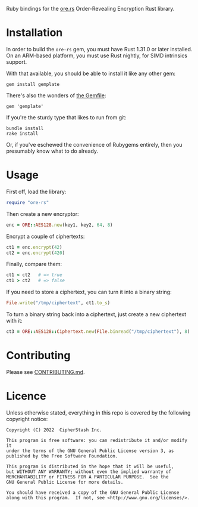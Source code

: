 Ruby bindings for the [ore.rs](https://github.com/cipherstash/ore.rs) Order-Revealing Encryption Rust library.


# Installation

In order to build the `ore-rs` gem, you must have Rust 1.31.0 or later installed.
On an ARM-based platform, you must use Rust nightly, for SIMD intrinsics support.

With that available, you should be able to install it like any other gem:

    gem install gemplate

There's also the wonders of [the Gemfile](http://bundler.io):

    gem 'gemplate'

If you're the sturdy type that likes to run from git:

    bundle install
    rake install

Or, if you've eschewed the convenience of Rubygems entirely, then you
presumably know what to do already.


# Usage

First off, load the library:

```ruby
require "ore-rs"
```

Then create a new encryptor:

```ruby
enc = ORE::AES128.new(key1, key2, 64, 8)
```

Encrypt a couple of ciphertexts:

```ruby
ct1 = enc.encrypt(42)
ct2 = enc.encrypt(420)
```

Finally, compare them:

```ruby
ct1 < ct2   # => true
ct1 > ct2   # => false
```

If you need to store a ciphertext, you can turn it into a binary string:

```ruby
File.write("/tmp/ciphertext", ct1.to_s)
```

To turn a binary string back into a ciphertext, just create a new ciphertext with it:

```ruby
ct3 = ORE::AES128::Ciphertext.new(File.binread("/tmp/ciphertext"), 8)
```


# Contributing

Please see [CONTRIBUTING.md](CONTRIBUTING.md).


# Licence

Unless otherwise stated, everything in this repo is covered by the following
copyright notice:

    Copyright (C) 2022  CipherStash Inc.

    This program is free software: you can redistribute it and/or modify it
    under the terms of the GNU General Public License version 3, as
    published by the Free Software Foundation.

    This program is distributed in the hope that it will be useful,
    but WITHOUT ANY WARRANTY; without even the implied warranty of
    MERCHANTABILITY or FITNESS FOR A PARTICULAR PURPOSE.  See the
    GNU General Public License for more details.

    You should have received a copy of the GNU General Public License
    along with this program.  If not, see <http://www.gnu.org/licenses/>.
